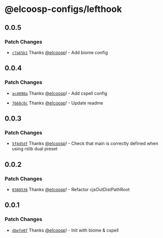 # @elcoosp-configs/lefthook

## 0.0.5

### Patch Changes

- [`c7a65b1`](https://github.com/elcoosp/elcoosp-configs/commit/c7a65b118adb3e4b3934c7f988586b51d4ab948e) Thanks [@elcoosp](https://github.com/elcoosp)! - Add biome config

## 0.0.4

### Patch Changes

- [`ac4098a`](https://github.com/elcoosp/elcoosp-configs/commit/ac4098a45e7fd7e319546dfbb22c1b04eadbfcfd) Thanks [@elcoosp](https://github.com/elcoosp)! - Add cspell config

- [`7660c0c`](https://github.com/elcoosp/elcoosp-configs/commit/7660c0c6b7f5fa624c019bd1ad6150818016947c) Thanks [@elcoosp](https://github.com/elcoosp)! - Update readme

## 0.0.3

### Patch Changes

- [`5f4d5df`](https://github.com/elcoosp/elcoosp-configs/commit/5f4d5df06441fc2d47c301e953d4f4231a796b7b) Thanks [@elcoosp](https://github.com/elcoosp)! - Check that main is correctly defined when using rslib dual preset

## 0.0.2

### Patch Changes

- [`0388536`](https://github.com/elcoosp/elcoosp-configs/commit/038853633a33040ac18c5ea4ddf3df74460c48af) Thanks [@elcoosp](https://github.com/elcoosp)! - Refactor cjsOutDistPathRoot

## 0.0.1

### Patch Changes

- [`dbefe0f`](https://github.com/elcoosp/elcoosp-configs/commit/dbefe0f4ae37089970a29d60490e388d7d1d63a3) Thanks [@elcoosp](https://github.com/elcoosp)! - Init with biome & cspell

